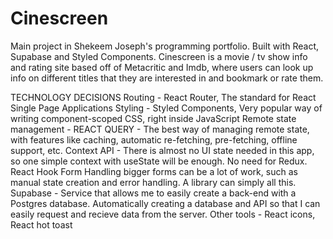 # Cinescreen

Main project in Shekeem Joseph's programming portfolio. Built with React, Supabase and Styled Components.
Cinescreen is a movie / tv show info and rating site based off of Metacritic and Imdb, where users can look up info on different titles that they are interested in and bookmark or rate them.

TECHNOLOGY DECISIONS
Routing - React Router, The standard for React Single Page Applications
Styling - Styled Components, Very popular way of writing component-scoped CSS, right inside JavaScript
Remote state management - REACT QUERY - The best way of managing remote state, with features like caching, automatic re-fetching, pre-fetching, offline support, etc.
Context API - There is almost no UI state needed in this app, so one simple context with useState will be enough. No need for Redux.
React Hook Form Handling bigger forms can be a lot of work, such as manual state creation and error handling. A library can simply all this.
Supabase - Service that allows me to easily create a back-end with a Postgres database. Automatically creating a database and API so that I can easily request and recieve data from the server. 
Other tools - React icons, React hot toast
